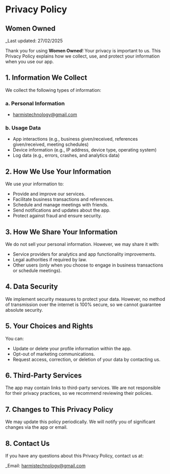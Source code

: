 # Privacy Policy

## Women Owned

_Last updated: 27/02/2025

Thank you for using **Women Owned**! Your privacy is important to us. This Privacy Policy explains how we collect, use, and protect your information when you use our app.

## 1. Information We Collect

We collect the following types of information:

### a. Personal Information
- harmistechnology@gmail.com

### b. Usage Data
- App interactions (e.g., business given/received, references given/received, meeting schedules)
- Device information (e.g., IP address, device type, operating system)
- Log data (e.g., errors, crashes, and analytics data)

## 2. How We Use Your Information
We use your information to:
- Provide and improve our services.
- Facilitate business transactions and references.
- Schedule and manage meetings with friends.
- Send notifications and updates about the app.
- Protect against fraud and ensure security.

## 3. How We Share Your Information
We do not sell your personal information. However, we may share it with:
- Service providers for analytics and app functionality improvements.
- Legal authorities if required by law.
- Other users (only when you choose to engage in business transactions or schedule meetings).

## 4. Data Security
We implement security measures to protect your data. However, no method of transmission over the internet is 100% secure, so we cannot guarantee absolute security.

## 5. Your Choices and Rights
You can:
- Update or delete your profile information within the app.
- Opt-out of marketing communications.
- Request access, correction, or deletion of your data by contacting us.

## 6. Third-Party Services
The app may contain links to third-party services. We are not responsible for their privacy practices, so we recommend reviewing their policies.

## 7. Changes to This Privacy Policy
We may update this policy periodically. We will notify you of significant changes via the app or email.

## 8. Contact Us
If you have any questions about this Privacy Policy, contact us at:

_Email: harmistechnology@gmail.com  

